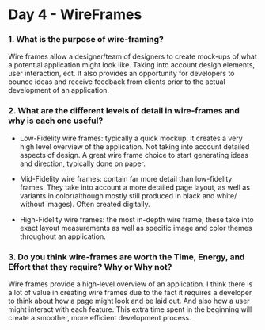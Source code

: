 # Day 4 - WireFrames

### 1. What is the purpose of wire-framing?
    
Wire frames allow a designer/team of designers to create mock-ups of what a potential application might look like. Taking into account design elements, user interaction, ect. It also provides an opportunity for developers to bounce ideas and receive feedback from clients prior to the actual development of an application.

### 2. What are the different levels of detail in wire-frames and why is each one useful?

*   Low-Fidelity wire frames: typically a quick mockup, it creates a very high level overview of the application. Not taking into account detailed aspects of design. A great wire frame choice to start generating ideas and direction, typically done on paper.

*   Mid-Fidelity wire frames: contain far more detail than low-fidelity frames. They take into account a more detailed page layout, as well as variants in color(although mostly still produced in black and white/ without images). Often created digitally.

*   High-Fidelity wire frames: the most in-depth wire frame, these take into exact layout measurements as well as specific image and color themes throughout an application. 

### 3. Do you think wire-frames are worth the Time, Energy, and Effort that they require? Why or Why not?

 Wire frames provide a high-level overview of an application. I think there is a lot of value in creating wire frames due to the fact it requires a developer to think about how a page might look and be laid out. And also how a user might interact with each feature. This extra time spent in the beginning will create a smoother, more efficient development process.
